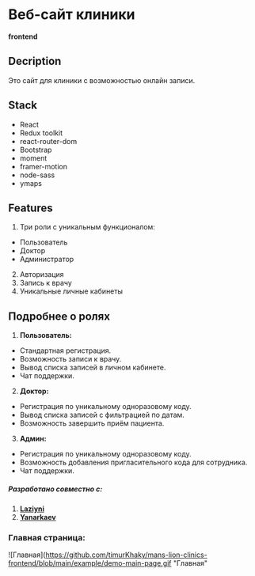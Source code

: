 # Веб-сайт клиники

**frontend**

## Decription

Это сайт для клиники с возможностью онлайн записи.

## Stack

- React
- Redux toolkit
- react-router-dom
- Bootstrap
- moment
- framer-motion
- node-sass
- ymaps

## Features

1. Три роли с уникальным функционалом:

- Пользователь
- Доктор
- Администратор

2. Авторизация
3. Запись к врачу
4. Уникальные личные кабинеты

## Подробнее о ролях

1. **Пользователь:**

- Стандартная регистрация.
- Возможность записи к врачу.
- Вывод списка записей в личном кабинете.
- Чат поддержки.

2. **Доктор:**

- Регистрация по уникальному одноразовому коду.
- Вывод списка записей с фильтрацией по датам.
- Возможность завершить приём пациента.

3. **Админ:**

- Регистрация по уникальному одноразовому коду.
- Возможность добавления пригласительного кода для сотрудника.
- Чат поддержки.

##### Разработано совместно с:

1. **[Laziyni](https://github.com/)**
2. **[Yanarkaev](https://github.com/Yanarkaev)**

### Главная страница:

![Главная](https://github.com/timurKhaky/mans-lion-clinics-frontend/blob/main/example/demo-main-page.gif "Главная"
